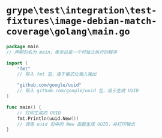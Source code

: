 # `grype\test\integration\test-fixtures\image-debian-match-coverage\golang\main.go`

```go
package main
// 声明包名为 main，表示这是一个可独立执行的程序

import (
    "fmt"
    // 导入 fmt 包，用于格式化输入输出

    "github.com/google/uuid"
    // 导入 github.com/google/uuid 包，用于生成 UUID
)

func main() {
    // 打印生成的 UUID
    fmt.Println(uuid.New())
    // 调用 uuid 包中的 New 函数生成 UUID，并打印输出
}
```